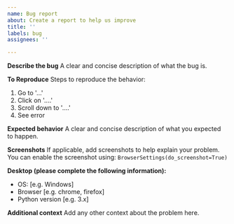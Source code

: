 ```yaml
---
name: Bug report
about: Create a report to help us improve
title: ''
labels: bug
assignees: ''

---
```


**Describe the bug**
A clear and concise description of what the bug is.

**To Reproduce**
Steps to reproduce the behavior:
1. Go to '...'
2. Click on '....'
3. Scroll down to '....'
4. See error

**Expected behavior**
A clear and concise description of what you expected to happen.

**Screenshots**
If applicable, add screenshots to help explain your problem.
You can enable the screenshot using: `BrowserSettings(do_screenshot=True)`

**Desktop (please complete the following information):**
 - OS: [e.g. Windows]
 - Browser [e.g. chrome, firefox]
 - Python version [e.g. 3.x]

**Additional context**
Add any other context about the problem here.
